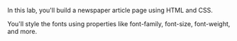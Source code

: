 In this lab, you'll build a newspaper article page using HTML and CSS.

You'll style the fonts using properties like font-family, font-size, font-weight, and more.